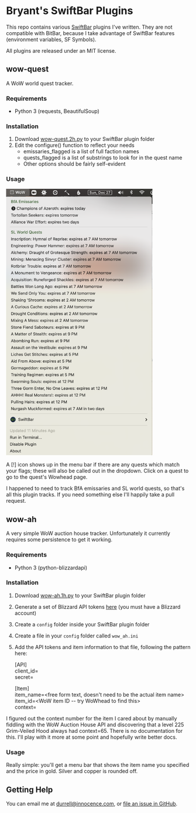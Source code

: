 # Bryant's SwiftBar Plugins

This repo contains various [SwiftBar](https://github.com/swiftbar/SwiftBar) plugins 
I've written. They are not compatible with BitBar, because I take advantage of 
SwiftBar features (environment variables, SF Symbols).

All plugins are released under an MIT license.

## wow-quest

A WoW world quest tracker.

### Requirements

* Python 3 (requests, BeautifulSoup)

### Installation

1. Download [wow-quest.2h.py](https://github.com/BryantD/swiftbar-plugins/blob/main/Games/wow-quest.2h.py) to your SwiftBar plugin folder
1. Edit the configure() function to reflect your needs
    * emissaries_flagged is a list of full faction names
    * quests_flagged is a list of substrings to look for in the quest name
    * Other options should be fairly self-evident

### Usage

<img src="https://github.com/BryantD/swiftbar-plugins/blob/main/images/wow-quests-doc-image-01.png" alt="Plugin example" width=400>

A [!] icon shows up in the menu bar if there are any quests which match
your flags; these will also be called out in the dropdown. Click on a 
quest to go to the quest's Wowhead page.

I happened to need to track BfA emissaries and SL world quests, so
that's all this plugin tracks. If you need something else I'll
happily take a pull request.

## wow-ah

A very simple WoW auction house tracker. Unfortunately it currently requires some
persistence to get it working.

### Requirements

* Python 3 (python-blizzardapi)

### Installation

1. Download [wow-ah.1h.py](https://github.com/BryantD/swiftbar-plugins/blob/main/Games/wow-ah.1h.py) to your SwiftBar plugin folder
1. Generate a set of Blizzard API tokens [here](https://develop.battle.net/access/clients) (you must have a Blizzard account)
1. Create a ``config`` folder inside your SwiftBar plugin folder
1. Create a file in your ``config`` folder called ``wow_ah.ini``
1. Add the API tokens and item information to that file, following the pattern here:

    [API]  
    client_id=<created in step two>  
    secret=<created in step two>  

    [Item]  
    item_name=<free form text, doesn't need to be the actual item name>  
    item_id=<WoW item ID -- try WoWhead to find this>  
    context=<kind of a mystery to me>  

I figured out the context number for the item I cared about by manually fiddling
with the WoW Auction House API and discovering that a level 225 Grim-Veiled Hood
always had context=65. There is no documentation for this. I'll play with it more
at some point and hopefully write better docs.

### Usage

Really simple: you'll get a menu bar that shows the item name you specified and
the price in gold. Silver and copper is rounded off.

## Getting Help

You can email me at durrell@innocence.com, or [file an issue in
GitHub](https://github.com/BryantD/swiftbar-plugins/issues).


